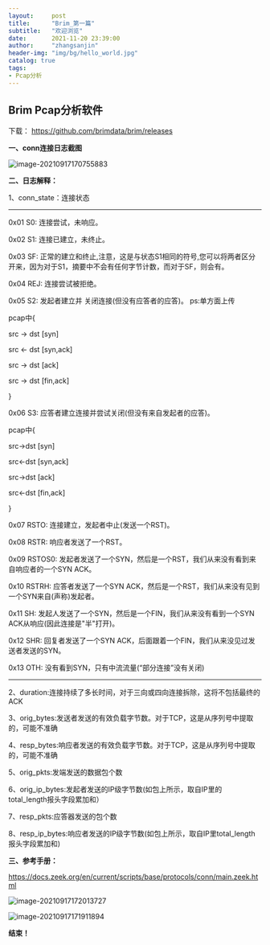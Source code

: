 ```yaml
---
layout:     post
title:      "Brim_第一篇"
subtitle:   "欢迎浏览"
date:       2021-11-20 23:39:00
author:     "zhangsanjin"
header-img: "img/bg/hello_world.jpg"
catalog: true
tags:
- Pcap分析
---
```



## **Brim Pcap分析软件**



下载：
<https://github.com/brimdata/brim/releases>



**一、conn连接日志截图**

![image-20210917170755883](/assets/Brim/image-20210917170755883.png)



**二、日志解释：**

1、conn_state：连接状态

-------------------------------------------------------------------------------------------------------------------------------
0x01 S0:	连接尝试，未响应。

0x02 S1:	连接已建立，未终止。

0x03 SF:	正常的建立和终止,注意，这是与状态S1相同的符号,您可以将两者区分开来，因为对于S1，摘要中不会有任何字节计数，而对于SF，则会有。

0x04 REJ:	连接尝试被拒绝。

0x05 S2:	发起者建立并 关闭连接(但没有应答者的应答)。 ps:单方面上传

pcap中{

src	->	dst [syn]

src	<-	dst [syn,ack]

src	->	dst [ack]

src	->	dst [fin,ack]

}

0x06 S3:	应答者建立连接并尝试关闭(但没有来自发起者的应答)。

pcap中{

src->dst [syn]

src<-dst [syn,ack]

src->dst [ack]

src<-dst [fin,ack]

}

0x07 RSTO:	连接建立，发起者中止(发送一个RST)。

0x08 RSTR:	响应者发送了一个RST。

0x09 RSTOS0:	发起者发送了一个SYN，然后是一个RST，我们从来没有看到来自响应者的一个SYN ACK。

0x10 RSTRH:	应答者发送了一个SYN ACK，然后是一个RST，我们从来没有见到一个SYN来自(声称)发起者。

0x11 SH:	发起人发送了一个SYN，然后是一个FIN，我们从来没有看到一个SYN ACK从响应(因此连接是"半"打开)。

0x12 SHR:	回复者发送了一个SYN ACK，后面跟着一个FIN，我们从来没见过发送者发送的SYN。

0x13 OTH:	没有看到SYN，只有中流流量(“部分连接”没有关闭)

-------------------------------------------------------------------------------------------------------------------------------



2、duration:连接持续了多长时间，对于三向或四向连接拆除，这将不包括最终的ACK

3、orig_bytes:发送者发送的有效负载字节数。对于TCP，这是从序列号中提取的，可能不准确

4、resp_bytes:响应者发送的有效负载字节数。对于TCP，这是从序列号中提取的，可能不准确

5、orig_pkts:发端发送的数据包个数

6、orig_ip_bytes:发起者发送的IP级字节数(如包上所示，取自IP里的 total_length报头字段累加和）

7、resp_pkts:应答器发送的包个数

8、resp_ip_bytes:响应者发送的IP级字节数(如包上所示，取自IP里total_length报头字段累加和)



**三、参考手册：**

<https://docs.zeek.org/en/current/scripts/base/protocols/conn/main.zeek.html>

![image-20210917172013727](/assets/Brim/image-20210917172013727.png)

![image-20210917171911894](/assets/Brim/image-20210917171911894.png)



**结束！**

